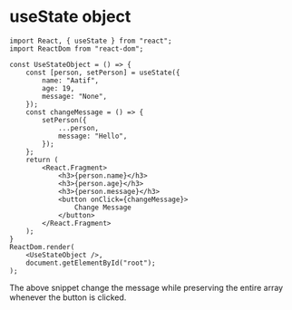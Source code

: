 # useState object

```
import React, { useState } from "react";
import ReactDom from "react-dom";

const UseStateObject = () => {
    const [person, setPerson] = useState({
        name: "Aatif",
        age: 19,
        message: "None",
    });
    const changeMessage = () => {
        setPerson({
            ...person,
            message: "Hello",
        });
    };
    return (
        <React.Fragment>
            <h3>{person.name}</h3>
            <h3>{person.age}</h3>
            <h3>{person.message}</h3>
            <button onClick={changeMessage}>
                Change Message
            </button>
        </React.Fragment>
    );
}
ReactDom.render(
    <UseStateObject />,
    document.getElementById("root");
);
```

The above snippet change the message while preserving the entire array whenever the button is clicked.
